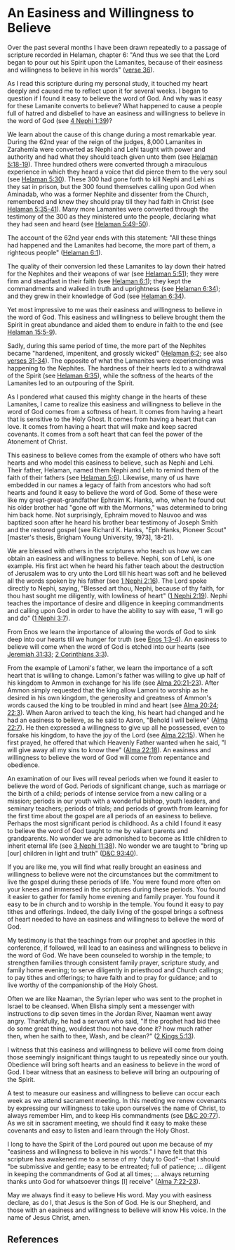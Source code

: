 # An Easiness and Willingness to Believe

Over the past several months I have been drawn repeatedly to a passage of
scripture recorded in Helaman, chapter 6: "And thus we see that the Lord began
to pour out his Spirit upon the Lamanites, because of their easiness and
willingness to believe in his words" ([verse
36](/scriptures/bofm/hel/6.36?lang=eng#35)).

As I read this scripture during my personal study, it touched my heart deeply
and caused me to reflect upon it for several weeks. I began to question if I
found it easy to believe the word of God. And why was it easy for these
Lamanite converts to believe? What happened to cause a people full of hatred
and disbelief to have an easiness and willingness to believe in the word of
God (see [4 Nephi 1:39](/scriptures/bofm/4-ne/1.39?lang=eng#38))?

We learn about the cause of this change during a most remarkable year. During
the 62nd year of the reign of the judges, 8,000 Lamanites in Zarahemla were
converted as Nephi and Lehi taught with power and authority and had what they
should teach given unto them (see [Helaman
5:18-19](/scriptures/bofm/hel/5.18-19?lang=eng#17)). Three hundred others were
converted through a miraculous experience in which they heard a voice that did
pierce them to the very soul (see [Helaman
5:30](/scriptures/bofm/hel/5.30?lang=eng#29)). These 300 had gone forth to
kill Nephi and Lehi as they sat in prison, but the 300 found themselves
calling upon God when Aminadab, who was a former Nephite and dissenter from
the Church, remembered and knew they should pray till they had faith in Christ
(see [Helaman 5:35-41](/scriptures/bofm/hel/5.35-41?lang=eng#34)). Many more
Lamanites were converted through the testimony of the 300 as they ministered
unto the people, declaring what they had seen and heard (see [Helaman
5:49-50](/scriptures/bofm/hel/5.49-50?lang=eng#48)).

The account of the 62nd year ends with this statement: "All these things had
happened and the Lamanites had become, the more part of them, a righteous
people" ([Helaman 6:1](/scriptures/bofm/hel/6.1?lang=eng#0)).

The quality of their conversion led these Lamanites to lay down their hatred
for the Nephites and their weapons of war (see [Helaman
5:51](/scriptures/bofm/hel/5.51?lang=eng#50)); they were firm and steadfast in
their faith (see [Helaman 6:1](/scriptures/bofm/hel/6.1?lang=eng#0)); they
kept the commandments and walked in truth and uprightness (see [Helaman
6:34](/scriptures/bofm/hel/6.34?lang=eng#33)); and they grew in their
knowledge of God (see [Helaman 6:34](/scriptures/bofm/hel/6.34?lang=eng#33)).

Yet most impressive to me was their easiness and willingness to believe in the
word of God. This easiness and willingness to believe brought them the Spirit
in great abundance and aided them to endure in faith to the end (see [Helaman
15:5-9](/scriptures/bofm/hel/15.5-9?lang=eng#4)).

Sadly, during this same period of time, the more part of the Nephites became
"hardened, impenitent, and grossly wicked" ([Helaman
6:2](/scriptures/bofm/hel/6.2?lang=eng#1); see also [verses
31-34](/scriptures/bofm/hel/6.31-34?lang=eng#30)). The opposite of what the
Lamanites were experiencing was happening to the Nephites. The hardness of
their hearts led to a withdrawal of the Spirit (see [Helaman
6:35](/scriptures/bofm/hel/6.35?lang=eng#34)), while the softness of the
hearts of the Lamanites led to an outpouring of the Spirit.

As I pondered what caused this mighty change in the hearts of these Lamanites,
I came to realize this easiness and willingness to believe in the word of God
comes from a softness of heart. It comes from having a heart that is sensitive
to the Holy Ghost. It comes from having a heart that can love. It comes from
having a heart that will make and keep sacred covenants. It comes from a soft
heart that can feel the power of the Atonement of Christ.

This easiness to believe comes from the example of others who have soft hearts
and who model this easiness to believe, such as Nephi and Lehi. Their father,
Helaman, named them Nephi and Lehi to remind them of the faith of their
fathers (see [Helaman 5:6](/scriptures/bofm/hel/5.6?lang=eng#5)). Likewise,
many of us have embedded in our names a legacy of faith from ancestors who had
soft hearts and found it easy to believe the word of God. Some of these were
like my great-great-grandfather Ephraim K. Hanks, who, when he found out his
older brother had "gone off with the Mormons," was determined to bring him
back home. Not surprisingly, Ephraim moved to Nauvoo and was baptized soon
after he heard his brother bear testimony of Joseph Smith and the restored
gospel (see Richard K. Hanks, "Eph Hanks, Pioneer Scout" [master's thesis,
Brigham Young University, 1973], 18-21).

We are blessed with others in the scriptures who teach us how we can obtain an
easiness and willingness to believe. Nephi, son of Lehi, is one example. His
first act when he heard his father teach about the destruction of Jerusalem
was to cry unto the Lord till his heart was soft and he believed all the words
spoken by his father (see [1 Nephi
2:16](/scriptures/bofm/1-ne/2.16?lang=eng#15)). The Lord spoke directly to
Nephi, saying, "Blessed art thou, Nephi, because of thy faith, for thou hast
sought me diligently, with lowliness of heart" ([1 Nephi
2:19](/scriptures/bofm/1-ne/2.19?lang=eng#18)). Nephi teaches the importance
of desire and diligence in keeping commandments and calling upon God in order
to have the ability to say with ease, "I will go and do" ([1 Nephi
3:7](/scriptures/bofm/1-ne/3.7?lang=eng#6)).

From Enos we learn the importance of allowing the words of God to sink deep
into our hearts till we hunger for truth (see [Enos
1:3-4](/scriptures/bofm/enos/1.3-4?lang=eng#2)). An easiness to believe will
come when the word of God is etched into our hearts (see [Jeremiah
31:33](/scriptures/ot/jer/31.33?lang=eng#32); [2 Corinthians
3:3](/scriptures/nt/2-cor/3.3?lang=eng#2)).

From the example of Lamoni's father, we learn the importance of a soft heart
that is willing to change. Lamoni's father was willing to give up half of his
kingdom to Ammon in exchange for his life (see [Alma
20:21-23](/scriptures/bofm/alma/20.21-23?lang=eng#20)). After Ammon simply
requested that the king allow Lamoni to worship as he desired in his own
kingdom, the generosity and greatness of Ammon's words caused the king to be
troubled in mind and heart (see [Alma
20:24](/scriptures/bofm/alma/20.24?lang=eng#23);
[22:3](/scriptures/bofm/alma/22.3?lang=eng#2)). When Aaron arrived to teach
the king, his heart had changed and he had an easiness to believe, as he said
to Aaron, "Behold I will believe" ([Alma
22:7](/scriptures/bofm/alma/22.7?lang=eng#6)). He then expressed a willingness
to give up all he possessed, even to forsake his kingdom, to have the joy of
the Lord (see [Alma 22:15](/scriptures/bofm/alma/22.15?lang=eng#14)). When he
first prayed, he offered that which Heavenly Father wanted when he said, "I
will give away all my sins to know thee" ([Alma
22:18](/scriptures/bofm/alma/22.18?lang=eng#17)). An easiness and willingness
to believe the word of God will come from repentance and obedience.

An examination of our lives will reveal periods when we found it easier to
believe the word of God. Periods of significant change, such as marriage or
the birth of a child; periods of intense service from a new calling or a
mission; periods in our youth with a wonderful bishop, youth leaders, and
seminary teachers; periods of trials; and periods of growth from learning for
the first time about the gospel are all periods of an easiness to believe.
Perhaps the most significant period is childhood. As a child I found it easy
to believe the word of God taught to me by valiant parents and grandparents.
No wonder we are admonished to become as little children to inherit eternal
life (see [3 Nephi 11:38](/scriptures/bofm/3-ne/11.38?lang=eng#37)). No wonder
we are taught to "bring up [our] children in light and truth" ([D&amp;C
93:40](/scriptures/dc-testament/dc/93.40?lang=eng#39)).

If you are like me, you will find what really brought an easiness and
willingness to believe were not the circumstances but the commitment to live
the gospel during these periods of life. You were found more often on your
knees and immersed in the scriptures during these periods. You found it easier
to gather for family home evening and family prayer. You found it easy to be
in church and to worship in the temple. You found it easy to pay tithes and
offerings. Indeed, the daily living of the gospel brings a softness of heart
needed to have an easiness and willingness to believe the word of God.

My testimony is that the teachings from our prophet and apostles in this
conference, if followed, will lead to an easiness and willingness to believe
in the word of God. We have been counseled to worship in the temple; to
strengthen families through consistent family prayer, scripture study, and
family home evening; to serve diligently in priesthood and Church callings; to
pay tithes and offerings; to have faith and to pray for guidance; and to live
worthy of the companionship of the Holy Ghost.

Often we are like Naaman, the Syrian leper who was sent to the prophet in
Israel to be cleansed. When Elisha simply sent a messenger with instructions
to dip seven times in the Jordan River, Naaman went away angry. Thankfully, he
had a servant who said, "If the prophet had bid thee do some great thing,
wouldest thou not have done it? how much rather then, when he saith to thee,
Wash, and be clean?" ([2 Kings 5:13](/scriptures/ot/2-kgs/5.13?lang=eng#12)).

I witness that this easiness and willingness to believe will come from doing
those seemingly insignificant things taught to us repeatedly since our youth.
Obedience will bring soft hearts and an easiness to believe in the word of
God. I bear witness that an easiness to believe will bring an outpouring of
the Spirit.

A test to measure our easiness and willingness to believe can occur each week
as we attend sacrament meeting. In this meeting we renew covenants by
expressing our willingness to take upon ourselves the name of Christ, to
always remember Him, and to keep His commandments (see [D&amp;C
20:77](/scriptures/dc-testament/dc/20.77?lang=eng#76)). As we sit in sacrament
meeting, we should find it easy to make these covenants and easy to listen and
learn through the Holy Ghost.

I long to have the Spirit of the Lord poured out upon me because of my
"easiness and willingness to believe in his words." I have felt that this
scripture has awakened me to a sense of my "duty to God"--that I should "be
submissive and gentle; easy to be entreated; full of patience; ... diligent in
keeping the commandments of God at all times; ... always returning thanks unto
God for whatsoever things [I] receive" ([Alma
7:22-23](/scriptures/bofm/alma/7.22-23?lang=eng#21)).

May we always find it easy to believe His word. May you with easiness declare,
as do I, that Jesus is the Son of God. He is our Shepherd, and those with an
easiness and willingness to believe will know His voice. In the name of Jesus
Christ, amen.

## References

